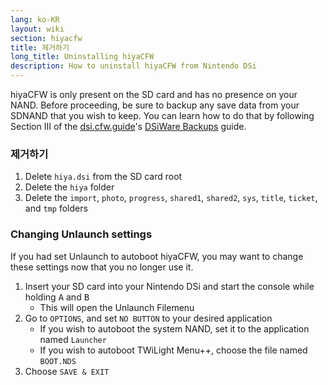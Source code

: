 ```yaml
---
lang: ko-KR
layout: wiki
section: hiyacfw
title: 제거하기
long_title: Uninstalling hiyaCFW
description: How to uninstall hiyaCFW from Nintendo DSi
---
```


hiyaCFW is only present on the SD card and has no presence on your NAND. Before proceeding, be sure to backup any save data from your SDNAND that you wish to keep. You can learn how to do that by following Section III of the [dsi.cfw.guide](https://dsi.cfw.guide)'s [DSiWare Backups](https://dsi.cfw.guide/dsiware-backups.html#section-iii---extracting-the-save-file-optional) guide.

### 제거하기
1. Delete `hiya.dsi` from the SD card root
1. Delete the `hiya` folder
1. Delete the `import`, `photo`, `progress`, `shared1`, `shared2`, `sys`, `title`, `ticket`, and `tmp` folders

### Changing Unlaunch settings

If you had set Unlaunch to autoboot hiyaCFW, you may want to change these settings now that you no longer use it.

1. Insert your SD card into your Nintendo DSi and start the console while holding <kbd class="face">A</kbd> and <kbd class="face">B</kbd>
   - This will open the Unlaunch Filemenu
1. Go to `OPTIONS`, and set `NO BUTTON` to your desired application
   - If you wish to autoboot the system NAND, set it to the application named `Launcher`
   - If you wish to autoboot TWiLight Menu++, choose the file named `BOOT.NDS`
1. Choose `SAVE & EXIT`
